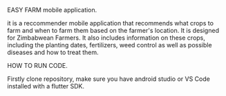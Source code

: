 EASY FARM mobile application.

it is a reccommender mobile application that recommends what crops to farm and when to farm them based on the farmer's location. 
It is designed for Zimbabwean Farmers. It also includes information on these crops, including the planting dates, fertilizers, weed control as well as possible
diseases and how to treat them.


HOW TO RUN CODE.

Firstly clone repository, make sure you have android studio or VS Code installed with a flutter SDK.





